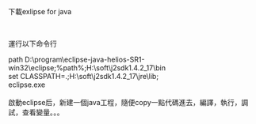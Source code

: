 <p>下載exlipse for java</p><p>&nbsp;</p><p>運行以下命令行 <br /></p>path D:\program\eclipse-java-helios-SR1-win32\eclipse;%path%;H:\soft\j2sdk1.4.2_17\bin<br />set CLASSPATH=.;H:\soft\j2sdk1.4.2_17\jre\lib;<br />eclipse.exe<br /><br />啟動eclipse后，新建一個java工程，隨便copy一點代碼進去，編譯，執行，調試，查看變量。。。